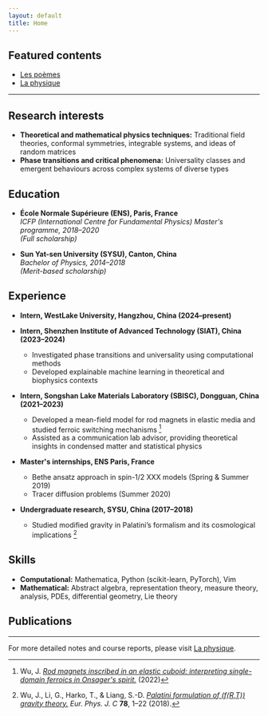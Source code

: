 ```yaml
---
layout: default
title: Home
---
```


## **Featured contents**
- [Les poèmes](les-poemes/)
- [La physique](la-physique/)

---

## **Research interests**  
- **Theoretical and mathematical physics techniques:** Traditional field theories, conformal symmetries, integrable systems, and ideas of random matrices  
- **Phase transitions and critical phenomena:** Universality classes and emergent behaviours across complex systems of diverse types

## **Education**
- **École Normale Supérieure (ENS), Paris, France**  
  *ICFP (International Centre for Fundamental Physics) Master's programme, 2018–2020*  
  *(Full scholarship)* 

- **Sun Yat-sen University (SYSU), Canton, China**  
  *Bachelor of Physics, 2014–2018*  
  *(Merit-based scholarship)*

## **Experience**
- **Intern, WestLake University, Hangzhou, China (2024–present)**

- **Intern, Shenzhen Institute of Advanced Technology (SIAT), China (2023–2024)**  
  - Investigated phase transitions and universality using computational methods  
  - Developed explainable machine learning in theoretical and biophysics contexts

- **Intern, Songshan Lake Materials Laboratory (SBISC), Dongguan, China (2021–2023)**  
  - Developed a mean-field model for rod magnets in elastic media and studied ferroic switching mechanisms [^1]  
  - Assisted as a communication lab advisor, providing theoretical insights in condensed matter and statistical physics

- **Master's internships, ENS Paris, France**  
  - Bethe ansatz approach in spin-1/2 XXX models (Spring & Summer 2019)  
  - Tracer diffusion problems (Summer 2020)

- **Undergraduate research, SYSU, China (2017–2018)**  
  - Studied modified gravity in Palatini’s formalism and its cosmological implications [^2]

## **Skills**
- **Computational:** Mathematica, Python (scikit-learn, PyTorch), Vim  
- **Mathematical:** Abstract algebra, representation theory, measure theory, analysis, PDEs, differential geometry, Lie theory

## **Publications**
[^1]: Wu, J. [*Rod magnets inscribed in an elastic cuboid: interpreting single-domain ferroics in Onsager's spirit.*](https://arxiv.org/abs/2206.01811) (2022)  
[^2]: Wu, J., Li, G., Harko, T., & Liang, S.-D. [*Palatini formulation of \(f(R,T)\) gravity theory.*](https://link.springer.com/article/10.1140/epjc/s10052-018-5923-9) *Eur. Phys. J. C* **78**, 1–22 (2018).

---

For more detailed notes and course reports, please visit [La physique](/portfolio/la-physique/).
